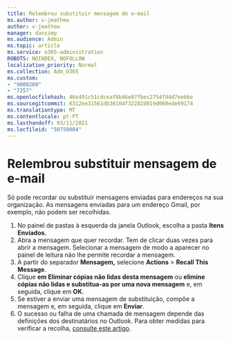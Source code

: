 ```yaml
---
title: Relembrou substituir mensagem de e-mail
ms.author: v-jmathew
author: v-jmathew
manager: dansimp
ms.audience: Admin
ms.topic: article
ms.service: o365-administration
ROBOTS: NOINDEX, NOFOLLOW
localization_priority: Normal
ms.collection: Adm_O365
ms.custom:
- "9000260"
- "7257"
ms.openlocfilehash: 46e491c51cdceaf8b46e97fbec2754f94d7ee66e
ms.sourcegitcommit: 6312ee31561db36104f32282d019d069ede69174
ms.translationtype: MT
ms.contentlocale: pt-PT
ms.lasthandoff: 03/11/2021
ms.locfileid: "50750084"
---
```

# <a name="recall-or-replace-email-message"></a>Relembrou substituir mensagem de e-mail

Só pode recordar ou substituir mensagens enviadas para endereços na sua organização. As mensagens enviadas para um endereço Gmail, por exemplo, não podem ser recolhidas.

1. No painel de pastas à esquerda da janela Outlook, escolha a pasta **Itens Enviados.**
2. Abra a mensagem que quer recordar. Tem de clicar duas vezes para abrir a mensagem. Selecionar a mensagem de modo a aparecer no painel de leitura não lhe permite recordar a mensagem.
3. A partir do separador **Mensagem,** selecione **Actions**  >  **Recall This Message**.
4. Clique **em Eliminar cópias não lidas desta mensagem** ou **elimine cópias não lidas e substitua-as por uma nova mensagem** e, em seguida, clique em **OK**.
5. Se estiver a enviar uma mensagem de substituição, compõe a mensagem e, em seguida, clique em **Enviar**.
6. O sucesso ou falha de uma chamada de mensagem depende das definições dos destinatários no Outlook. Para obter medidas para verificar a recolha, [consulte este artigo](https://support.office.com/article/recall-or-replace-an-email-message-that-you-sent-35027f88-d655-4554-b4f8-6c0729a723a0#tocheck).
